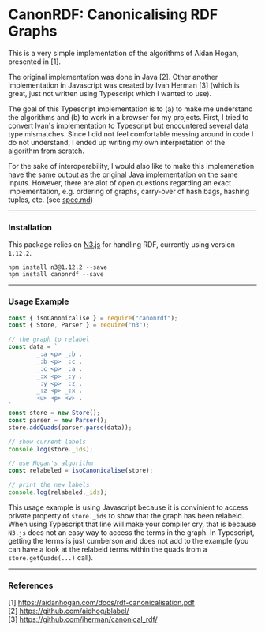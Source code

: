 # CanonRDF: Canonicalising RDF Graphs

This is a very simple implementation of the algorithms of Aidan Hogan, presented in [1].

The original implementation was done in Java [2].
Other another implementation in Javascript was created by Ivan Herman [3] (which is great, just not written using Typescript which I wanted to use).

The goal of this Typescript implementation is to (a) to make me understand the algorithms and (b) to work in a browser for my projects.
First, I tried to convert Ivan's implementation to Typescript but encountered several data type mismatches. 
Since I did not feel comfortable messing around in code I do not understand, I ended up writing my own interpretation of the algorithm from scratch.

For the sake of interoperability, I would also like to
make this implemenation have the same output as the original Java implementation on the same inputs.
However, there are alot of open questions regarding an exact implementation, e.g. ordering of graphs, carry-over of hash bags, hashing tuples, etc. (see [spec.md](./spec.md))

---
### Installation
This package relies on [N3.js](https://github.com/rdfjs/N3.js) for handling RDF, currently using version `1.12.2`.
```
npm install n3@1.12.2 --save
npm install canonrdf --save
```
---
### Usage Example
```js
const { isoCanonicalise } = require("canonrdf");
const { Store, Parser } = require("n3");

// the graph to relabel
const data = `
		_:a <p> _:b .
		_:b <p> _:c .
		_:c <p> _:a .
		_:x <p> _:y .
		_:y <p> _:z .
		_:z <p> _:x .
		<u> <p> <v> .
`
const store = new Store();
const parser = new Parser();
store.addQuads(parser.parse(data));

// show current labels
console.log(store._ids);

// use Hogan's algorithm
const relabeled = isoCanonicalise(store);

// print the new labels
console.log(relabeled._ids);
```
This usage example is using Javascript because it is convinient to access private property of `store._ids` to show that the graph has been relabeld.
When using Typescript that line will make your compiler cry, that is because `N3.js` does not an easy way to access the terms in the graph.
In Typescript, getting the terms is just cumberson and does not add to the example
(you can have a look at the relabeld terms within the quads from a `store.getQuads(...)` call).

---
### References

[1] https://aidanhogan.com/docs/rdf-canonicalisation.pdf  
[2] https://github.com/aidhog/blabel/  
[3] https://github.com/iherman/canonical_rdf/  